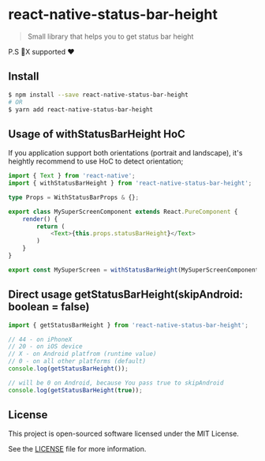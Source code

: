 # react-native-status-bar-height

> Small library that helps you to get status bar height

P.S :iphone:X supported :heart:

## Install

```bash
$ npm install --save react-native-status-bar-height
# OR
$ yarn add react-native-status-bar-height
```

## Usage of withStatusBarHeight HoC

If you application support both orientations (portrait and landscape), it's heightly recommend to use
HoC to detect orientation;

```typescript
import { Text } from 'react-native';
import { withStatusBarHeight } from 'react-native-status-bar-height';

type Props = WithStatusBarProps & {};

export class MySuperScreenComponent extends React.PureComponent {
    render() {
        return (
            <Text>{this.props.statusBarHeight}</Text>
        )
    }
}

export const MySuperScreen = withStatusBarHeight(MySuperScreenComponent, false);
```

## Direct usage getStatusBarHeight(skipAndroid: boolean = false)

```typescript
import { getStatusBarHeight } from 'react-native-status-bar-height';

// 44 - on iPhoneX
// 20 - on iOS device
// X - on Android platfrom (runtime value)
// 0 - on all other platforms (default)
console.log(getStatusBarHeight());

// will be 0 on Android, because You pass true to skipAndroid
console.log(getStatusBarHeight(true));
```

## License

This project is open-sourced software licensed under the MIT License.

See the [LICENSE](LICENSE) file for more information.

